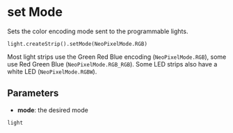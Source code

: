 # set Mode

Sets the color encoding mode sent to the programmable lights.

```sig
light.createStrip().setMode(NeoPixelMode.RGB)
```

Most light strips use the Green Red Blue encoding (``NeoPixelMode.RGB``), some use Red Green Blue (``NeoPixelMode.RGB_RGB``).
Some LED strips also have a white LED (``NeoPixelMode.RGBW``).

## Parameters

* **mode**: the desired mode

```package
light
```


